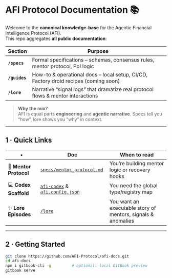 # AFI Protocol Documentation 📚

Welcome to the **canonical knowledge-base** for the Agentic Financial Intelligence Protocol (AFI).  
This repo aggregates **all public documentation**:  

| Section | Purpose |
|---------|---------|
| **`/specs`** | Formal specifications – schemas, consensus rules, mentor protocol, PoI logic |
| **`/guides`** | How-to & operational docs – local setup, CI/CD, Factory droid recipes (coming soon) |
| **`/lore`** | Narrative “signal logs” that dramatize real protocol flows & mentor interactions |

> **Why the mix?**  
> AFI is equal parts **engineering** and **agentic narrative**. Specs tell you “how”, lore shows you “why” in context.

---

## 1 · Quick Links
| • | Doc | When to read |
|---|-----|--------------|
| 🧬 **Mentor Protocol** | [`specs/mentor_protocol.md`](specs/mentor_protocol.md) | You’re building mentor logic or recovery hooks |
| 💻 **Codex Scaffold** | [`afi-codex`](afi-codex/) & [`afi.config.json`](afi.config.json) | You need the global type/registry map |
| ✨ **Lore Episodes** | [`/lore`](lore/) | You want an executable story of mentors, signals & anomalies |

---

## 2 · Getting Started
```bash
git clone https://github.com/AFI-Protocol/afi-docs.git
cd afi-docs
npm i gitbook-cli -g         # optional: local GitBook preview
gitbook serve
